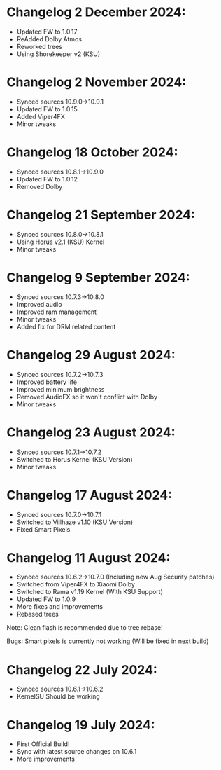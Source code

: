 # Changelog 2 December 2024:

- Updated FW to 1.0.17
- ReAdded Dolby Atmos
- Reworked trees
- Using Shorekeeper v2 (KSU)

# Changelog 2 November 2024:

- Synced sources 10.9.0->10.9.1
- Updated FW to 1.0.15
- Added Viper4FX
- Minor tweaks

# Changelog 18 October 2024:

- Synced sources 10.8.1->10.9.0
- Updated FW to 1.0.12
- Removed Dolby

# Changelog 21 September 2024:

- Synced sources 10.8.0->10.8.1
- Using Horus v2.1 (KSU) Kernel
- Minor tweaks

# Changelog 9 September 2024:

- Synced sources 10.7.3->10.8.0
- Improved audio
- Improved ram management
- Minor tweaks
- Added fix for DRM related content

# Changelog 29 August 2024:

- Synced sources 10.7.2->10.7.3
- Improved battery life
- Improved minimum brightness
- Removed AudioFX so it won't conflict with Dolby
- Minor tweaks

# Changelog 23 August 2024:

- Synced sources 10.7.1->10.7.2
- Switched to Horus Kernel (KSU Version)
- Minor tweaks


# Changelog 17 August 2024:

- Synced sources 10.7.0->10.7.1
- Switched to Villhaze v1.10 (KSU Version)
- Fixed Smart Pixels

# Changelog 11 August 2024:

- Synced sources 10.6.2->10.7.0 (Including new Aug Security patches)
- Switched from Viper4FX to Xiaomi Dolby
- Switched to Rama v1.19 Kernel (With KSU Support)
- Updated FW to 1.0.9
- More fixes and improvements
- Rebased trees

Note: Clean flash is recommended due to tree rebase!

Bugs: Smart pixels is currently not working (Will be fixed in next build)

# Changelog 22 July 2024:

- Synced sources 10.6.1->10.6.2
- KernelSU Should be working

# Changelog 19 July 2024:

- First Official Build!
- Sync with latest source changes on 10.6.1
- More improvements
